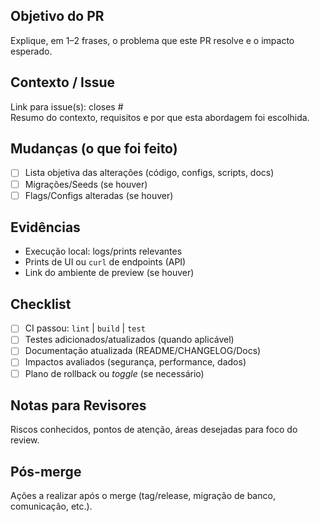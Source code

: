 ## Objetivo do PR
Explique, em 1–2 frases, o problema que este PR resolve e o impacto esperado.

## Contexto / Issue
Link para issue(s): closes #  
Resumo do contexto, requisitos e por que esta abordagem foi escolhida.

## Mudanças (o que foi feito)
- [ ] Lista objetiva das alterações (código, configs, scripts, docs)
- [ ] Migrações/Seeds (se houver)
- [ ] Flags/Configs alteradas (se houver)

## Evidências
- Execução local: logs/prints relevantes
- Prints de UI ou `curl` de endpoints (API)
- Link do ambiente de preview (se houver)

## Checklist
- [ ] CI passou: `lint` | `build` | `test`
- [ ] Testes adicionados/atualizados (quando aplicável)
- [ ] Documentação atualizada (README/CHANGELOG/Docs)
- [ ] Impactos avaliados (segurança, performance, dados)
- [ ] Plano de rollback ou *toggle* (se necessário)

## Notas para Revisores
Riscos conhecidos, pontos de atenção, áreas desejadas para foco do review.

## Pós-merge
Ações a realizar após o merge (tag/release, migração de banco, comunicação, etc.).
